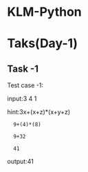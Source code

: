 # KLM-Python


# Taks(Day-1)

 ## Task -1
 
 Test case -1:
  
 input:3 4 1
 
 hint:3x+(x+z)*(x+y+z)
      
      9+(4)*(8)
      
      9+32
      
      41
      
 output:41
